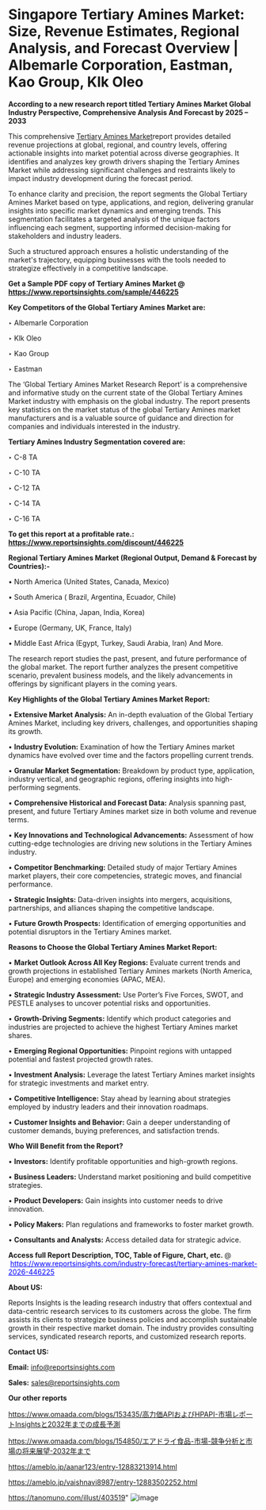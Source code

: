 # Singapore Tertiary Amines Market: Size, Revenue Estimates, Regional Analysis, and Forecast Overview | Albemarle Corporation, Eastman, Kao Group, Klk Oleo

<strong>According to a new research report titled Tertiary Amines Market Global Industry Perspective, Comprehensive Analysis And Forecast by 2025 – 2033</strong>

This comprehensive <a href=https://www.reportsinsights.com/sample/446225>Tertiary Amines Market</a>report provides detailed revenue projections at global, regional, and country levels, offering actionable insights into market potential across diverse geographies. It identifies and analyzes key growth drivers shaping the Tertiary Amines Market while addressing significant challenges and restraints likely to impact industry development during the forecast period.

To enhance clarity and precision, the report segments the Global Tertiary Amines Market based on type, applications, and region, delivering granular insights into specific market dynamics and emerging trends. This segmentation facilitates a targeted analysis of the unique factors influencing each segment, supporting informed decision-making for stakeholders and industry leaders.

Such a structured approach ensures a holistic understanding of the market's trajectory, equipping businesses with the tools needed to strategize effectively in a competitive landscape.

<strong>Get a Sample PDF copy of Tertiary Amines Market </strong><strong>@<a href=https://www.reportsinsights.com/sample/446225 style=color:#0000ff;> https://www.reportsinsights.com/sample/446225</a></strong></font>

<strong>Key Competitors of the Global Tertiary Amines Market are:</strong>

‣ Albemarle Corporation

‣ Klk Oleo

‣ Kao Group

‣ Eastman

The ‘Global Tertiary Amines Market Research Report’ is a comprehensive and informative study on the current state of the Global Tertiary Amines Market industry with emphasis on the global industry. The report presents key statistics on the market status of the global Tertiary Amines market manufacturers and is a valuable source of guidance and direction for companies and individuals interested in the industry.

<strong>Tertiary Amines Industry Segmentation covered are:</strong>

‣ C-8 TA

‣ C-10 TA

‣ C-12 TA

‣ C-14 TA

‣ C-16 TA

<strong>To get this report at a profitable rate.: <a href=https://www.reportsinsights.com/discount/446225 style=color:#0000ff;>https://www.reportsinsights.com/discount/446225</a></strong></font>

<strong>Regional Tertiary Amines Market (Regional Output, Demand &amp; Forecast by Countries):-</strong>

• North America (United States, Canada, Mexico)

• South America ( Brazil, Argentina, Ecuador, Chile)

• Asia Pacific (China, Japan, India, Korea)

• Europe (Germany, UK, France, Italy)

• Middle East Africa (Egypt, Turkey, Saudi Arabia, Iran) And More.

The research report studies the past, present, and future performance of the global market. The report further analyzes the present competitive scenario, prevalent business models, and the likely advancements in offerings by significant players in the coming years.

<strong>Key Highlights of the Global Tertiary Amines Market Report:</strong>

• <strong>Extensive Market Analysis:</strong> An in-depth evaluation of the Global Tertiary Amines Market, including key drivers, challenges, and opportunities shaping its growth.

• <strong>Industry Evolution:</strong> Examination of how the Tertiary Amines market dynamics have evolved over time and the factors propelling current trends.

• <strong>Granular Market Segmentation:</strong> Breakdown by product type, application, industry vertical, and geographic regions, offering insights into high-performing segments.

• <strong>Comprehensive Historical and Forecast Data:</strong> Analysis spanning past, present, and future Tertiary Amines market size in both volume and revenue terms.

• <strong>Key Innovations and Technological Advancements:</strong> Assessment of how cutting-edge technologies are driving new solutions in the Tertiary Amines industry.

• <strong>Competitor Benchmarking:</strong> Detailed study of major Tertiary Amines market players, their core competencies, strategic moves, and financial performance.

• <strong>Strategic Insights:</strong> Data-driven insights into mergers, acquisitions, partnerships, and alliances shaping the competitive landscape.

• <strong>Future Growth Prospects:</strong> Identification of emerging opportunities and potential disruptors in the Tertiary Amines market.

<strong>Reasons to Choose the Global Tertiary Amines Market Report:</strong>

• <strong>Market Outlook Across All Key Regions:</strong> Evaluate current trends and growth projections in established Tertiary Amines markets (North America, Europe) and emerging economies (APAC, MEA).

• <strong>Strategic Industry Assessment:</strong> Use Porter’s Five Forces, SWOT, and PESTLE analyses to uncover potential risks and opportunities.

• <strong>Growth-Driving Segments:</strong> Identify which product categories and industries are projected to achieve the highest Tertiary Amines market shares.

• <strong>Emerging Regional Opportunities:</strong> Pinpoint regions with untapped potential and fastest projected growth rates.

• <strong>Investment Analysis:</strong> Leverage the latest Tertiary Amines market insights for strategic investments and market entry.

• <strong>Competitive Intelligence:</strong> Stay ahead by learning about strategies employed by industry leaders and their innovation roadmaps.

• <strong>Customer Insights and Behavior:</strong> Gain a deeper understanding of customer demands, buying preferences, and satisfaction trends.

<strong>Who Will Benefit from the Report?</strong>

• <strong>Investors:</strong> Identify profitable opportunities and high-growth regions.

• <strong>Business Leaders:</strong> Understand market positioning and build competitive strategies.

• <strong>Product Developers:</strong> Gain insights into customer needs to drive innovation.

• <strong>Policy Makers:</strong> Plan regulations and frameworks to foster market growth.

• <strong>Consultants and Analysts:</strong> Access detailed data for strategic advice.
</ul>
<strong>Access full Report Description, TOC, Table of Figure, Chart, etc. </strong>@  <a href=https://www.reportsinsights.com/industry-forecast/tertiary-amines-market-2026-446225 style=color:#0000ff;>https://www.reportsinsights.com/industry-forecast/tertiary-amines-market-2026-446225</a></font>

<strong><strong>About US</strong>:</strong>

Reports Insights is the leading research industry that offers contextual and data-centric research services to its customers across the globe. The firm assists its clients to strategize business policies and accomplish sustainable growth in their respective market domain. The industry provides consulting services, syndicated research reports, and customized research reports.

<strong>Contact US:</strong>

<p class=""""><b>Email:</b> <a href=mailto:info@reportsinsights.com>info@reportsinsights.com</a></p>
<p class=""""><b>Sales:</b> <a href=mailto:sales@reportsinsights.com>sales@reportsinsights.com</a></p>

<strong>Our other reports</strong>

<a href=https://www.omaada.com/blogs/153435/高力価APIおよびHPAPI-市場レポートInsightsと2032年までの成長予測>https://www.omaada.com/blogs/153435/高力価APIおよびHPAPI-市場レポートInsightsと2032年までの成長予測</a>

<a href=https://www.omaada.com/blogs/154850/エアドライ食品-市場-競争分析と市場の将来展望-2032年まで>https://www.omaada.com/blogs/154850/エアドライ食品-市場-競争分析と市場の将来展望-2032年まで</a>

<a href=https://ameblo.jp/aanar123/entry-12883213914.html>https://ameblo.jp/aanar123/entry-12883213914.html</a>

<a href=https://ameblo.jp/vaishnavi8987/entry-12883502252.html>https://ameblo.jp/vaishnavi8987/entry-12883502252.html</a>

<a href=https://tanomuno.com/illust/403519>https://tanomuno.com/illust/403519</a>"
![image](https://github.com/user-attachments/assets/01de94f6-fec2-481f-82b7-932125012c15)
